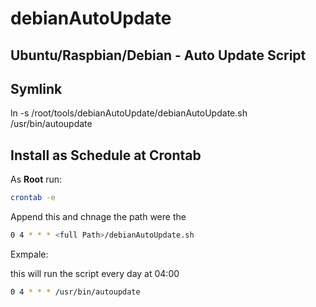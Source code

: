 # debianAutoUpdate

## Ubuntu/Raspbian/Debian - Auto Update Script

## Symlink

ln -s /root/tools/debianAutoUpdate/debianAutoUpdate.sh /usr/bin/autoupdate

## Install as Schedule at Crontab

As __Root__ run:

```bash
crontab -e
```

Append this and chnage the path were the 

```bash
0 4 * * * <full Path>/debianAutoUpdate.sh
```

Exmpale:

this will run the script every day at 04:00

```bash
0 4 * * * /usr/bin/autoupdate
```


